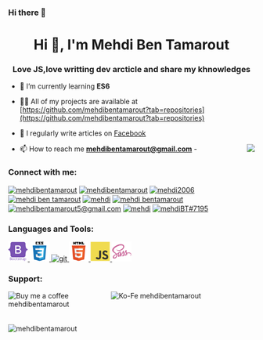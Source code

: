 ### Hi there 👋

<!--
**mehdibentamarout/mehdibentamarout** is a ✨ _special_ ✨ repository because its `README.md` (this file) appears on your GitHub profile.

Here are some ideas to get you started:

- 🔭 I’m currently working on ...
- 🌱 I’m currently learning ...
- 👯 I’m looking to collaborate on ...
- 🤔 I’m looking for help with ...
- 💬 Ask me about ...
- 📫 How to reach me: ...
- 😄 Pronouns: ...
- ⚡ Fun fact: ...
-->
<h1 align="center">Hi 👋, I'm Mehdi Ben Tamarout</h1>
<h3 align="center">Love JS,love writting dev arcticle and share my khnowledges</h3>

- 🌱 I’m currently learning **ES6**

- 👨‍💻 All of my projects are available at [https://github.com/mehdibentamarout?tab=repositories](https://github.com/mehdibentamarout?tab=repositories)

- 📝 I regularly write articles on [Facebook](Facebook)

- 📫 How to reach me **mehdibentamarout@gmail.com**
-<img align="right" src="https://static.wixstatic.com/media/448b07_db5ae42a02e14d4d8a681ad905733a9a~mv2.gif">

<h3 align="left">Connect with me:</h3>
<p align="left">
<a href="https://codepen.io/mehdibentamarout" target="blank"><img align="center" src="https://raw.githubusercontent.com/rahuldkjain/github-profile-readme-generator/master/src/images/icons/Social/codepen.svg" alt="mehdibentamarout" height="30" width="40" /></a>
<a href="https://dev.to/mehdibentamarout" target="blank"><img align="center" src="https://raw.githubusercontent.com/rahuldkjain/github-profile-readme-generator/master/src/images/icons/Social/devto.svg" alt="mehdibentamarout" height="30" width="40" /></a>
<a href="https://twitter.com/mehdi2006" target="blank"><img align="center" src="https://raw.githubusercontent.com/rahuldkjain/github-profile-readme-generator/master/src/images/icons/Social/twitter.svg" alt="mehdi2006" height="30" width="40" /></a>
<a href="https://linkedin.com/in/mehdi ben tamarout" target="blank"><img align="center" src="https://raw.githubusercontent.com/rahuldkjain/github-profile-readme-generator/master/src/images/icons/Social/linked-in-alt.svg" alt="mehdi ben tamarout" height="30" width="40" /></a>
<a href="https://stackoverflow.com/users/mehdi" target="blank"><img align="center" src="https://raw.githubusercontent.com/rahuldkjain/github-profile-readme-generator/master/src/images/icons/Social/stack-overflow.svg" alt="mehdi" height="30" width="40" /></a>
<a href="https://fb.com/mehdi bentamarout" target="blank"><img align="center" src="https://raw.githubusercontent.com/rahuldkjain/github-profile-readme-generator/master/src/images/icons/Social/facebook.svg" alt="mehdi bentamarout" height="30" width="40" /></a>
<a href="https://instagram.com/mehdibentamarout5@gmail.com" target="blank"><img align="center" src="https://raw.githubusercontent.com/rahuldkjain/github-profile-readme-generator/master/src/images/icons/Social/instagram.svg" alt="mehdibentamarout5@gmail.com" height="30" width="40" /></a>
<a href="https://dribbble.com/mehdi" target="blank"><img align="center" src="https://raw.githubusercontent.com/rahuldkjain/github-profile-readme-generator/master/src/images/icons/Social/dribbble.svg" alt="mehdi" height="30" width="40" /></a>
<a href="https://discord.gg/mehdiBT#7195" target="blank"><img align="center" src="https://raw.githubusercontent.com/rahuldkjain/github-profile-readme-generator/master/src/images/icons/Social/discord.svg" alt="mehdiBT#7195" height="30" width="40" /></a>
</p>

<h3 align="left">Languages and Tools:</h3>
<p align="left"> <a href="https://getbootstrap.com" target="_blank" rel="noreferrer"> <img src="https://raw.githubusercontent.com/devicons/devicon/master/icons/bootstrap/bootstrap-plain-wordmark.svg" alt="bootstrap" width="40" height="40"/> </a> <a href="https://www.w3schools.com/css/" target="_blank" rel="noreferrer"> <img src="https://raw.githubusercontent.com/devicons/devicon/master/icons/css3/css3-original-wordmark.svg" alt="css3" width="40" height="40"/> </a> <a href="https://git-scm.com/" target="_blank" rel="noreferrer"> <img src="https://www.vectorlogo.zone/logos/git-scm/git-scm-icon.svg" alt="git" width="40" height="40"/> </a> <a href="https://www.w3.org/html/" target="_blank" rel="noreferrer"> <img src="https://raw.githubusercontent.com/devicons/devicon/master/icons/html5/html5-original-wordmark.svg" alt="html5" width="40" height="40"/> </a> <a href="https://developer.mozilla.org/en-US/docs/Web/JavaScript" target="_blank" rel="noreferrer"> <img src="https://raw.githubusercontent.com/devicons/devicon/master/icons/javascript/javascript-original.svg" alt="javascript" width="40" height="40"/> </a> <a href="https://sass-lang.com" target="_blank" rel="noreferrer"> <img src="https://raw.githubusercontent.com/devicons/devicon/master/icons/sass/sass-original.svg" alt="sass" width="40" height="40"/> </a> </p>

<h3 align="left">Support:</h3>
<p><a href="https://www.buymeacoffee.com/Buy me a coffee mehdibentamarout"> <img align="left" src="https://cdn.buymeacoffee.com/buttons/v2/default-yellow.png" height="50" width="210" alt="Buy me a coffee mehdibentamarout" /></a><a href="https://ko-fi.com/Ko-Fe mehdibentamarout"> <img align="left" src="https://cdn.ko-fi.com/cdn/kofi3.png?v=3" height="50" width="210" alt="Ko-Fe mehdibentamarout" /></a></p><br><br>

<p>&nbsp;<img align="center" src="https://github-readme-stats.vercel.app/api?username=mehdibentamarout&show_icons=true&locale=en" alt="mehdibentamarout" /></p>













